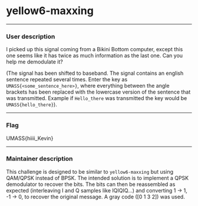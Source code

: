 # yellow6-maxxing 

---

### User description

I picked up this signal coming from a Bikini Bottom computer, except this one seems like it has twice as much information as the last one. Can you help me demodulate it?

(The signal has been shifted to baseband. The signal contains an english sentence repeated several times. Enter the key as `UMASS{<some_sentence_here>}`, where everything between the angle brackets has been replaced with the lowercase version of the sentence that was transmitted. Example if `Hello_there` was transmitted the key would be `UMASS{hello_there}`).

---

### Flag

UMASS{hiiii_Kevin}

---

### Maintainer description

This challenge is designed to be similar to `yellow6-maxxing` but using QAM/QPSK instead of BPSK. The intended solution is to implement a QPSK demodulator to recover the bits. The bits can then be reassembled as expected (interleaving I and Q samples like IQIQIQ...) and converting 1 -> 1, -1 -> 0, to recover the original message. A gray code ([0 1 3 2]) was used.
